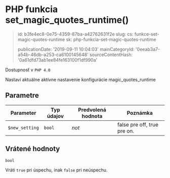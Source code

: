 PHP funkcia set_magic_quotes_runtime()
======================================

> id: b3fe4ec8-0e75-4359-87ba-a42762631f2e
> slug:
> 	cs: funkce-set-magic-quotes-runtime
> 	sk: php-funkcia-set-magic-quotes-runtime
> 
> publicationDate: '2019-09-11 10:04:03'
> mainCategoryId: '0eeab3a7-a54b-46db-a253-ca6100145648'
> sourceContentHash: '0a61dfd73ab1ee84fe163100f1df990a'

Dostupnosť v `PHP 4.0`

Nastaví aktuálne aktívne nastavenie konfigurácie magic_quotes_runtime


Parametre
--------------

| Parameter | Typ údajov | Predvolená hodnota | Poznámka |
|-----|-----|-----|-----|
| `$new_setting` | `bool` | *not* | false pre off, true pre on. |


Vrátené hodnoty
----------------

`bool`

Vráti `true` pri úspechu, inak `false` pri neúspechu.

